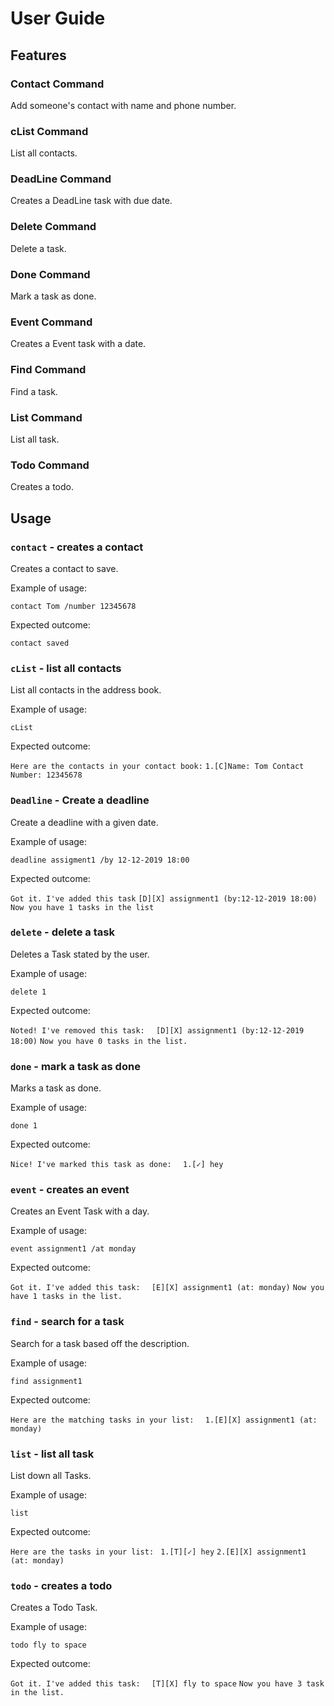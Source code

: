 # User Guide

## Features 

### Contact Command
Add someone's contact with name and phone number.

### cList Command
List all contacts.

### DeadLine Command
Creates a DeadLine task with due date.

### Delete Command
Delete a task.

### Done Command
Mark a task as done.

### Event Command
Creates a Event task with a date.

### Find Command
Find a task.

### List Command
List all task.

### Todo Command
Creates a todo.


## Usage

### `contact` - creates a contact

Creates a contact to save.

Example of usage: 

`contact Tom /number 12345678`

Expected outcome:

`contact saved`

### `cList` - list all contacts

List all contacts in the address book.

Example of usage: 

`cList`

Expected outcome:

`Here are the contacts in your contact book:`
`1.[C]Name: Tom Contact Number: 12345678`

### `Deadline` - Create a deadline

Create a deadline with a given date.

Example of usage: 

`deadline assigment1 /by 12-12-2019 18:00`

Expected outcome:

`Got it. I've added this task`
`[D][X] assignment1 (by:12-12-2019 18:00)`
`Now you have 1 tasks in the list`

### `delete` - delete a task

Deletes a Task stated by the user.

Example of usage: 

`delete 1`

Expected outcome:

`Noted! I've removed this task:  `
`[D][X] assignment1 (by:12-12-2019 18:00)`
`Now you have 0 tasks in the list.`

### `done` - mark a task as done

Marks a task as done.

Example of usage: 

`done 1`

Expected outcome:

`Nice! I've marked this task as done:  `
`1.[✓] hey`
 	
### `event` - creates an event

Creates an Event Task with a day.

Example of usage: 

`event assignment1 /at monday`

Expected outcome:

`Got it. I've added this task:  `
`[E][X] assignment1 (at: monday)`
`Now you have 1 tasks in the list.`

### `find` - search for a task

Search for a task based off the description.

Example of usage: 

`find assignment1`

Expected outcome:

`Here are the matching tasks in your list:  `
`1.[E][X] assignment1 (at: monday)`

### `list` - list all task

List down all Tasks.

Example of usage: 

`list`

Expected outcome:

`Here are the tasks in your list: `
`1.[T][✓] hey`
`2.[E][X] assignment1 (at: monday)`
 
### `todo` - creates a todo

Creates a Todo Task.

Example of usage: 

`todo fly to space`

Expected outcome:

`Got it. I've added this task:  `
`[T][X] fly to space`
`Now you have 3 task in the list.`


